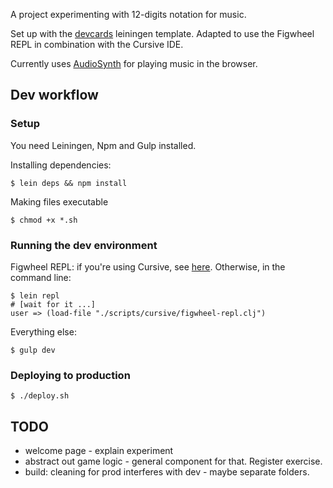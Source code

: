 A project experimenting with 12-digits notation for music.

Set up with the [devcards](https://github.com/bhauman/devcards) leiningen template.
Adapted to use the Figwheel REPL in combination with the Cursive IDE.

Currently uses [AudioSynth](https://github.com/keithwhor/audiosynth) for playing music in the browser.

## Dev workflow

### Setup

You need Leiningen, Npm and Gulp installed.

Installing dependencies:

`$ lein deps && npm install`

Making files executable

`$ chmod +x *.sh`

### Running the dev environment

Figwheel REPL: if you're using Cursive, see [here](https://github.com/bhauman/lein-figwheel/wiki/Running-figwheel-in-a-Cursive-Clojure-REPL).
 Otherwise, in the command line: 
 
```
$ lein repl
# [wait for it ...]
user => (load-file "./scripts/cursive/figwheel-repl.clj")
```

Everything else:
 
```
$ gulp dev
```

### Deploying to production

```
$ ./deploy.sh
```

## TODO

* welcome page - explain experiment
* abstract out game logic - general component for that. Register exercise.
* build: cleaning for prod interferes with dev - maybe separate folders.